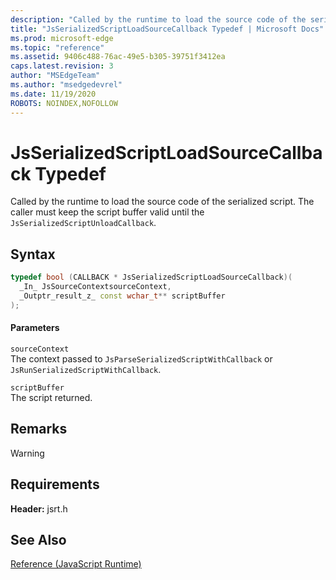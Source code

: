 ```yaml
---
description: "Called by the runtime to load the source code of the serialized script. The caller must keep the script buffer valid until the `JsSerializedScriptUnloadCallback`."
title: "JsSerializedScriptLoadSourceCallback Typedef | Microsoft Docs"
ms.prod: microsoft-edge
ms.topic: "reference"
ms.assetid: 9406c488-76ac-49e5-b305-39751f3412ea
caps.latest.revision: 3
author: "MSEdgeTeam"
ms.author: "msedgedevrel"
ms.date: 11/19/2020
ROBOTS: NOINDEX,NOFOLLOW
---
```

# JsSerializedScriptLoadSourceCallback Typedef

Called by the runtime to load the source code of the serialized script. The caller must keep the script buffer valid until the `JsSerializedScriptUnloadCallback`.  
  
## Syntax  
  
```cpp  
typedef bool (CALLBACK * JsSerializedScriptLoadSourceCallback)(  
  _In_ JsSourceContextsourceContext,  
  _Outptr_result_z_ const wchar_t** scriptBuffer  
);  
```  
  
#### Parameters  
 `sourceContext`  
 The context passed to `JsParseSerializedScriptWithCallback` or `JsRunSerializedScriptWithCallback`.  
  
 `scriptBuffer`  
 The script returned.  
  
## Remarks  
  
> [!WARNING]
## Requirements  
 **Header:** jsrt.h  
  
## See Also  
 [Reference (JavaScript Runtime)](../chakra-hosting/reference-javascript-runtime.md)
